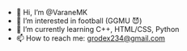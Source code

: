 - 👋 Hi, I’m @VaraneMK
- 👀 I’m interested in football (GGMU 😈)
- 🌱 I’m currently learning C++, HTML/CSS, Python
- 📫 How to reach me: grodex234@gmail.com

<!---
VaraneMK/VaraneMK is a ✨ special ✨ repository because its `README.md` (this file) appears on your GitHub profile.
You can click the Preview link to take a look at your changes.
--->
